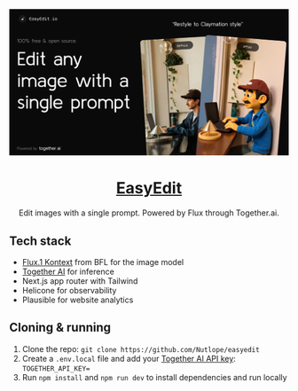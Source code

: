<a href="https://www.easyedit.io/">
  <img alt="EasyEdit" src="./public/og-image.png">
  <h1 align="center">EasyEdit</h1>
</a>

<p align="center">
  Edit images with a single prompt. Powered by Flux through Together.ai.
</p>

## Tech stack

- [Flux.1 Kontext](https://www.together.ai/blog/flux-1-kontext) from BFL for the image model
- [Together AI](https://togetherai.link) for inference
- Next.js app router with Tailwind
- Helicone for observability
- Plausible for website analytics

## Cloning & running

1. Clone the repo: `git clone https://github.com/Nutlope/easyedit`
2. Create a `.env.local` file and add your [Together AI API key](https://togetherai.link): `TOGETHER_API_KEY=`
3. Run `npm install` and `npm run dev` to install dependencies and run locally
